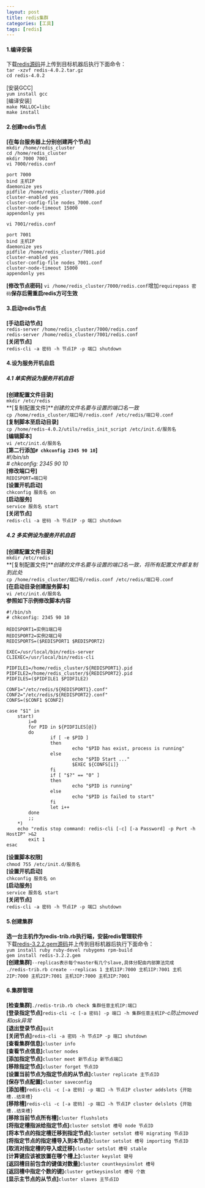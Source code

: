 ```yaml
---
layout: post
title: redis集群
categories: [工具]
tags: [redis]
---
```

#### 1.编译安装
下载[redis源码](http://download.redis.io/releases/)并上传到目标机器后执行下面命令：  
`tar -xzvf redis-4.0.2.tar.gz`  
`cd redis-4.0.2`  
<!-- more -->
[安装GCC]  
`yum install gcc`  
[编译安装]  
`make MALLOC=libc`  
`make install`  
#### 2.创建redis节点
**[在每台服务器上分别创建两个节点]**  
`mkdir /home/redis_cluster`  
`cd /home/redis_cluster`  
`mkdir 7000 7001`  
`vi 7000/redis.conf`  
```
port 7000
bind 主机IP
daemonize yes
pidfile /home/redis_cluster/7000.pid
cluster-enabled yes
cluster-config-file nodes_7000.conf
cluster-node-timeout 15000
appendonly yes
```
`vi 7001/redis.conf`  
```
port 7001
bind 主机IP
daemonize yes
pidfile /home/redis_cluster/7001.pid
cluster-enabled yes
cluster-config-file nodes_7001.conf
cluster-node-timeout 15000
appendonly yes
```
**[修改节点密码]**
`vi /home/redis_cluster/7000/redis.conf`增加`requirepass 密码`**保存后需重启redis方可生效**  
#### 3.启动redis节点
**[手动启动节点]**  
`redis-server /home/redis_cluster/7000/redis.conf`  
`redis-server /home/redis_cluster/7001/redis.conf`  
**[关闭节点]**  
`redis-cli -a 密码 -h 节点IP -p 端口 shutdown`  
#### 4.设为服务开机自启
##### 4.1 单实例设为服务开机自启
**[创建配置文件目录]**  
`mkdir /etc/redis`  
**[复制配置文件]***创建的文件名要与设置的端口名一致*  
`cp /home/redis_cluster/端口号/redis.conf /etc/redis/端口号.conf`  
**[复制脚本至启动目录]**  
`cp /home/redis-4.0.2/utils/redis_init_script /etc/init.d/服务名`  
**[编辑脚本]**  
`vi /etc/init.d/服务名`  
**[第二行添加`# chkconfig 2345 90 10`]**  
*#!/bin/sh*  
*# chkconfig: 2345 90 10*  
**[修改端口号]**  
`REDISPORT=端口号`  
**[设置开机启动]**  
`chkconfig 服务名 on`  
**[启动服务]**  
`service 服务名 start`  
**[关闭节点]**  
`redis-cli -a 密码 -h 节点IP -p 端口 shutdown`  
##### 4.2 多实例设为服务开机自启
**[创建配置文件目录]**  
`mkdir /etc/redis`  
**[复制配置文件]***创建的文件名要与设置的端口名一致，将所有配置文件都复制到此处*  
`cp /home/redis_cluster/端口号/redis.conf /etc/redis/端口号.conf`  
**[在启动目录创建服务脚本]**  
`vi /etc/init.d/服务名`  
**参照如下示例修改脚本内容**  
```
#!/bin/sh
# chkconfig: 2345 90 10

REDISPORT1=实例1端口号
REDISPORT2=实例2端口号
REDISPORTS=($REDISPORT1 $REDISPORT2)

EXEC=/usr/local/bin/redis-server
CLIEXEC=/usr/local/bin/redis-cli

PIDFILE1=/home/redis_cluster/${REDISPORT1}.pid
PIDFILE2=/home/redis_cluster/${REDISPORT2}.pid
PIDFILES=($PIDFILE1 $PIDFILE2)
 
CONF1="/etc/redis/${REDISPORT1}.conf"
CONF2="/etc/redis/${REDISPORT2}.conf"
CONFS=($CONF1 $CONF2)

case "$1" in
    start)
        i=0
        for PID in ${PIDFILES[@]}
        do  
                if [ -e $PID ]
                then  
                        echo "$PID has exist, process is running"
                else
                        echo "$PID Start ..."
                        $EXEC ${CONFS[i]}
                fi
                if [ "$?" == "0" ]
                then
                        echo "$PID is running"
                else
                        echo "$PID is failed to start"
                fi
                let i++
        done
        ;;
    *)
    echo "redis stop command: redis-cli [-c] [-a Password] -p Port -h HostIP" >&2
        exit 1
esac
```

**[设置脚本权限]**  
`chmod 755 /etc/init.d/服务名`  
**[设置开机启动]**  
`chkconfig 服务名 on`  
**[启动服务]**  
`service 服务名 start`  
**[关闭节点]**  
`redis-cli -a 密码 -h 节点IP -p 端口 shutdown`  
#### 5.创建集群
**选一台主机作为redis-trib.rb执行端，安装redis管理软件**  
下载[redis-3.2.2.gem源码](https://rubygems.org/gems/redis/versions/3.2.2)并上传到目标机器后执行下面命令：  
`yum install ruby ruby-devel rubygems rpm-build`  
`gem install redis-3.2.2.gem`  
**[创建集群]**`--replicas表示每个master有几个slave,具体分配由内部算法完成`  
`./redis-trib.rb create --replicas 1 主机1IP:7000 主机1IP:7001 主机2IP:7000 主机2IP:7001 主机3IP:7000 主机3IP:7001`  
#### 6.集群管理
**[检查集群]**`./redis-trib.rb check 集群任意主机IP:端口`  
**[登录指定节点]**`redis-cli -c [-a 密码] -p 端口 -h 集群任意主机IP`*-c防止moved和ask异常*  
**[退出登录节点]**`quit`  
**[关闭节点]**`redis-cli -a 密码 -h 节点IP -p 端口 shutdown`  
**[查看集群信息]**`cluster info`  
**[查看节点信息]**`cluster nodes`  
**[添加指定节点]**`cluster meet 新节点ip 新节点端口`  
**[移除指定节点]**`cluster forget 节点ID`  
**[设置当前节点为指定节点的从节点]**`cluster replicate 主节点ID`  
**[保存节点配置]**`cluster saveconfig`  
**[添加槽]**`redis-cli -c [-a 密码] -p 端口 -h 节点IP cluster addslots {开始槽..结束槽}`  
**[移除槽]**`redis-cli -c [-a 密码] -p 端口 -h 节点IP cluster delslots {开始槽..结束槽}`  
**[移除当前节点所有槽]**`cluster flushslots`  
**[将指定槽指派给指定节点]**`cluster setslot 槽号 node 节点ID`  
**[将本节点的指定槽迁移到指定节点]**`cluster setslot 槽号 migrating 节点ID`  
**[将指定节点的指定槽导入到本节点]**`cluster setslot 槽号 importing 节点ID`  
**[取消对指定槽的导入或迁移]**`cluster setslot 槽号 stable`  
**[计算键应该被放置在哪个槽上]**`cluster keyslot 键号`  
**[返回槽目前包含的键值对数量]**`cluster countkeysinslot 槽号`  
**[返回槽中指定个数的键]**`cluster getkeysinslot 槽号 个数`  
**[显示主节点的从节点]**`cluster slaves 主节点ID`  
